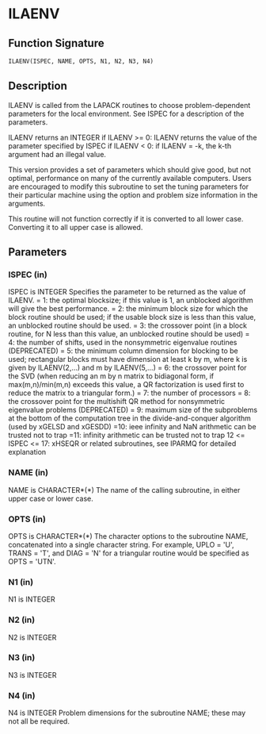 # ILAENV

## Function Signature

```fortran
ILAENV(ISPEC, NAME, OPTS, N1, N2, N3, N4)
```

## Description


 ILAENV is called from the LAPACK routines to choose problem-dependent
 parameters for the local environment.  See ISPEC for a description of
 the parameters.

 ILAENV returns an INTEGER
 if ILAENV >= 0: ILAENV returns the value of the parameter specified by ISPEC
 if ILAENV < 0:  if ILAENV = -k, the k-th argument had an illegal value.

 This version provides a set of parameters which should give good,
 but not optimal, performance on many of the currently available
 computers.  Users are encouraged to modify this subroutine to set
 the tuning parameters for their particular machine using the option
 and problem size information in the arguments.

 This routine will not function correctly if it is converted to all
 lower case.  Converting it to all upper case is allowed.

## Parameters

### ISPEC (in)

ISPEC is INTEGER Specifies the parameter to be returned as the value of ILAENV. = 1: the optimal blocksize; if this value is 1, an unblocked algorithm will give the best performance. = 2: the minimum block size for which the block routine should be used; if the usable block size is less than this value, an unblocked routine should be used. = 3: the crossover point (in a block routine, for N less than this value, an unblocked routine should be used) = 4: the number of shifts, used in the nonsymmetric eigenvalue routines (DEPRECATED) = 5: the minimum column dimension for blocking to be used; rectangular blocks must have dimension at least k by m, where k is given by ILAENV(2,...) and m by ILAENV(5,...) = 6: the crossover point for the SVD (when reducing an m by n matrix to bidiagonal form, if max(m,n)/min(m,n) exceeds this value, a QR factorization is used first to reduce the matrix to a triangular form.) = 7: the number of processors = 8: the crossover point for the multishift QR method for nonsymmetric eigenvalue problems (DEPRECATED) = 9: maximum size of the subproblems at the bottom of the computation tree in the divide-and-conquer algorithm (used by xGELSD and xGESDD) =10: ieee infinity and NaN arithmetic can be trusted not to trap =11: infinity arithmetic can be trusted not to trap 12 <= ISPEC <= 17: xHSEQR or related subroutines, see IPARMQ for detailed explanation

### NAME (in)

NAME is CHARACTER*(*) The name of the calling subroutine, in either upper case or lower case.

### OPTS (in)

OPTS is CHARACTER*(*) The character options to the subroutine NAME, concatenated into a single character string. For example, UPLO = 'U', TRANS = 'T', and DIAG = 'N' for a triangular routine would be specified as OPTS = 'UTN'.

### N1 (in)

N1 is INTEGER

### N2 (in)

N2 is INTEGER

### N3 (in)

N3 is INTEGER

### N4 (in)

N4 is INTEGER Problem dimensions for the subroutine NAME; these may not all be required.


